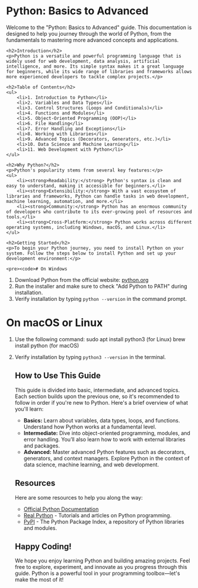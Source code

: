 <!DOCTYPE html>
<html lang="en">
<head>
    <meta charset="UTF-8">
    <meta name="viewport" content="width=device-width, initial-scale=1.0">
    <title>Python Basics to Advanced</title>
    
</head>
<body>

<div class="container">
    <h1>Python: Basics to Advanced</h1>
    <p>Welcome to the "Python: Basics to Advanced" guide. This documentation is designed to help you journey through the world of Python, from the fundamentals to mastering more advanced concepts and applications.</p>

    <h2>Introduction</h2>
    <p>Python is a versatile and powerful programming language that is widely used for web development, data analysis, artificial intelligence, and more. Its simple syntax makes it a great language for beginners, while its wide range of libraries and frameworks allows more experienced developers to tackle complex projects.</p>

    <h2>Table of Contents</h2>
    <ul>
        <li>1. Introduction to Python</li>
        <li>2. Variables and Data Types</li>
        <li>3. Control Structures (Loops and Conditionals)</li>
        <li>4. Functions and Modules</li>
        <li>5. Object-Oriented Programming (OOP)</li>
        <li>6. File Handling</li>
        <li>7. Error Handling and Exceptions</li>
        <li>8. Working with Libraries</li>
        <li>9. Advanced Topics (Decorators, Generators, etc.)</li>
        <li>10. Data Science and Machine Learning</li>
        <li>11. Web Development with Python</li>
    </ul>

    <h2>Why Python?</h2>
    <p>Python's popularity stems from several key features:</p>
    <ul>
        <li><strong>Readability:</strong> Python's syntax is clean and easy to understand, making it accessible for beginners.</li>
        <li><strong>Extensibility:</strong> With a vast ecosystem of libraries and frameworks, Python can handle tasks in web development, machine learning, automation, and more.</li>
        <li><strong>Community:</strong> Python has an enormous community of developers who contribute to its ever-growing pool of resources and tools.</li>
        <li><strong>Cross-Platform:</strong> Python works across different operating systems, including Windows, macOS, and Linux.</li>
    </ul>

    <h2>Getting Started</h2>
    <p>To begin your Python journey, you need to install Python on your system. Follow the steps below to install Python and set up your development environment:</p>

    <pre><code># On Windows
1. Download Python from the official website: <a href="https://www.python.org/downloads/">python.org</a>
2. Run the installer and make sure to check "Add Python to PATH" during installation.
3. Verify installation by typing `python --version` in the command prompt.

# On macOS or Linux
1. Use the following command:
   sudo apt install python3 (for Linux)
   brew install python (for macOS)
2. Verify installation by typing `python3 --version` in the terminal.</code></pre>

    <h2>How to Use This Guide</h2>
    <p>This guide is divided into basic, intermediate, and advanced topics. Each section builds upon the previous one, so it's recommended to follow in order if you're new to Python. Here's a brief overview of what you'll learn:</p>
    <ul>
        <li><strong>Basics:</strong> Learn about variables, data types, loops, and functions. Understand how Python works at a fundamental level.</li>
        <li><strong>Intermediate:</strong> Dive into object-oriented programming, modules, and error handling. You’ll also learn how to work with external libraries and packages.</li>
        <li><strong>Advanced:</strong> Master advanced Python features such as decorators, generators, and context managers. Explore Python in the context of data science, machine learning, and web development.</li>
    </ul>

    <h2>Resources</h2>
    <p>Here are some resources to help you along the way:</p>
    <ul>
        <li><a href="https://docs.python.org/3/">Official Python Documentation</a></li>
        <li><a href="https://realpython.com/">Real Python</a> - Tutorials and articles on Python programming.</li>
        <li><a href="https://pypi.org/">PyPI</a> - The Python Package Index, a repository of Python libraries and modules.</li>
    </ul>

    <h2>Happy Coding!</h2>
    <p>We hope you enjoy learning Python and building amazing projects. Feel free to explore, experiment, and innovate as you progress through this guide. Python is a powerful tool in your programming toolbox—let's make the most of it!</p>
</div>

</body>
</html>
